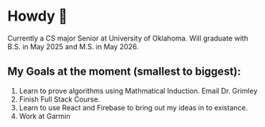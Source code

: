 # Howdy 🤠
Currently a CS major Senior at University of Oklahoma.
Will graduate with B.S. in May 2025 and M.S. in May 2026.



## My Goals at the moment (smallest to biggest):
1. Learn to prove algorithms using Mathmatical Induction.
   Email Dr. Grimley
3. Finish Full Stack Course.
4. Learn to use React and Firebase to bring out my ideas in to existance.
5. Work at Garmin
